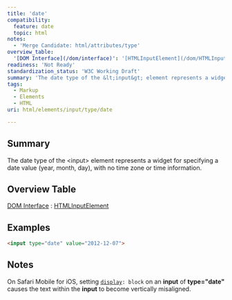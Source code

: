```yaml
---
title: 'date'
compatibility:
  feature: date
  topic: html
notes:
  - 'Merge Candidate: html/attributes/type'
overview_table:
  '[DOM Interface](/dom/interface)': '[HTMLInputElement](/dom/HTMLInputElement)'
readiness: 'Not Ready'
standardization_status: 'W3C Working Draft'
summary: 'The date type of the &lt;input&gt; element represents a widget for specifying a date value (year, month, day), with no time zone or time information.'
tags:
  - Markup
  - Elements
  - HTML
uri: html/elements/input/type/date

---
```

## Summary

The date type of the &lt;input&gt; element represents a widget for specifying a date value (year, month, day), with no time zone or time information.

## Overview Table

[DOM Interface](/dom/interface)
:   [HTMLInputElement](/dom/HTMLInputElement)

## Examples

``` html
<input type="date" value="2012-12-07">
```

## Notes

On Safari Mobile for iOS, setting [`display`](/css/properties/display)`: block` on an **input** of **type="date"** causes the text within the **input** to become vertically misaligned.
